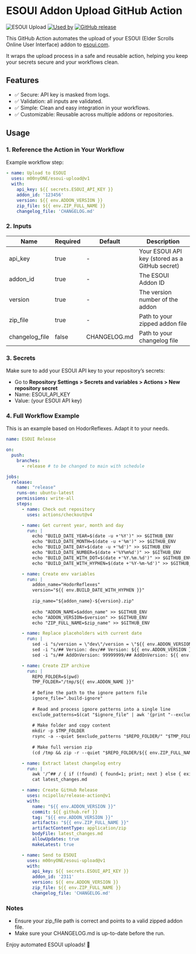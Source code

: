 # ESOUI Addon Upload GitHub Action

![ESOUI Upload](https://img.shields.io/badge/ESOUI-Upload-blue?logo=github-actions&style=flat-square)
[![Used by](https://img.shields.io/badge/dynamic/json?color=success&label=Used%20by&query=repositoryCount&url=https://api.github.com/repos/m00nyONE/esoui-upload)](https://github.com/m00nyONE/esoui-upload/network/dependents)
[![GitHub release](https://img.shields.io/github/v/tag/m00nyONE/esoui-upload?label=release)](https://github.com/m00nyONE/esoui-upload/releases)


This GitHub Action automates the upload of your ESOUI (Elder Scrolls Online User Interface) addon to [esoui.com](https://esoui.com).

It wraps the upload process in a safe and reusable action, helping you keep your secrets secure and your workflows clean.

## Features

- ✅ Secure: API key is masked from logs.
- ✅ Validation: all inputs are validated.
- ✅ Simple: Clean and easy integration in your workflows.
- ✅ Customizable: Reusable across multiple addons or repositories.

## Usage

### 1. Reference the Action in Your Workflow

Example workflow step:

```yaml
- name: Upload to ESOUI
  uses: m00nyONE/esoui-upload@v1
  with:
    api_key: ${{ secrets.ESOUI_API_KEY }}
    addon_id: '123456'
    version: ${{ env.ADDON_VERSION }}
    zip_file: ${{ env.ZIP_FULL_NAME }}
    changelog_file: 'CHANGELOG.md'
```

### 2. Inputs

| Name           | Required | Default      | Description                                    |
|----------------|----------|--------------|------------------------------------------------|
| api_key        | true     | -            | Your ESOUI API key (stored as a GitHub secret) |
| addon_id       | true     | -            | The ESOUI Addon ID                             |
| version        | true     | -            | The version number of the addon                |
| zip_file       | true     | -            | Path to your zipped addon file                 |
| changelog_file | false    | CHANGELOG.md | Path to your changelog file                    |

### 3. Secrets

Make sure to add your ESOUI API key to your repository’s secrets:
- Go to **Repository Settings > Secrets and variables > Actions > New repository secret**
- Name: ESOUI_API_KEY
- Value: (your ESOUI API key)

### 4. Full Workflow Example

This is an example based on HodorReflexes. Adapt it to your needs.

```yaml
name: ESOUI Release

on:
  push:
    branches:
      - release # to be changed to main with schedule

jobs:
  release:
    name: "release"
    runs-on: ubuntu-latest
    permissions: write-all
    steps:
      - name: Check out repository
        uses: actions/checkout@v4

      - name: Get current year, month and day
        run: |
          echo "BUILD_DATE_YEAR=$(date -u +'%Y')" >> $GITHUB_ENV
          echo "BUILD_DATE_MONTH=$(date -u +'%m')" >> $GITHUB_ENV
          echo "BUILD_DATE_DAY=$(date -u +'%d')" >> $GITHUB_ENV
          echo "BUILD_DATE_NUMBER=$(date +'%Y%m%d')" >> $GITHUB_ENV
          echo "BUILD_DATE_WITH_DOT=$(date +'%Y.%m.%d')" >> $GITHUB_ENV
          echo "BUILD_DATE_WITH_HYPHEN=$(date +'%Y-%m-%d')" >> $GITHUB_ENV

      - name: Create env variables
        run: |
          addon_name="HodorReflexes"
          version="${{ env.BUILD_DATE_WITH_HYPHEN }}"
          
          zip_name="${addon_name}-${version}.zip"
          
          echo "ADDON_NAME=$addon_name" >> $GITHUB_ENV
          echo "ADDON_VERSION=$version" >> $GITHUB_ENV
          echo "ZIP_FULL_NAME=$zip_name" >> $GITHUB_ENV

      - name: Replace placeholders with current date
        run: |
          sed -i "s/version = \"dev\"/version = \"${{ env.ADDON_VERSION }}\"/g" HodorReflexes.lua
          sed -i "s/## Version: dev/## Version: ${{ env.ADDON_VERSION }}/g" HodorReflexes.addon
          sed -i "s/## AddOnVersion: 99999999/## AddOnVersion: ${{ env.BUILD_DATE_NUMBER }}/g" HodorReflexes.addon

      - name: Create ZIP archive
        run: |
          REPO_FOLDER=$(pwd)
          TMP_FOLDER="/tmp/${{ env.ADDON_NAME }}"
          
          # Define the path to the ignore pattern file
          ignore_file=".build-ignore"
          
          # Read and process ignore patterns into a single line
          exclude_patterns=$(cat "$ignore_file" | awk '{print "--exclude " $0}' | tr '\n' ' ')
          
          # Make folder and copy content
          mkdir -p $TMP_FOLDER
          rsync -a --quiet $exclude_patterns "$REPO_FOLDER/" "$TMP_FOLDER/"
          
          # Make full version zip
          (cd /tmp && zip -r --quiet "$REPO_FOLDER/${{ env.ZIP_FULL_NAME }}" "${{ env.ADDON_NAME }}")

      - name: Extract latest changelog entry
        run: |
          awk '/^## / { if (!found) { found=1; print; next } else { exit } } found' CHANGELOG.md > latest_changes.md
          cat latest_changes.md

      - name: Create GitHub Release
        uses: ncipollo/release-action@v1
        with:
          name: "${{ env.ADDON_VERSION }}"
          commit: ${{ github.ref }}
          tag: "${{ env.ADDON_VERSION }}"
          artifacts: "${{ env.ZIP_FULL_NAME }}"
          artifactContentType: application/zip
          bodyFile: latest_changes.md
          allowUpdates: true
          makeLatest: true

      - name: Send to ESOUI
        uses: m00nyONE/esoui-upload@v1
        with:
          api_key: ${{ secrets.ESOUI_API_KEY }}
          addon_id: '2311'
          version: ${{ env.ADDON_VERSION }}
          zip_file: ${{ env.ZIP_FULL_NAME }}
          changelog_file: 'CHANGELOG.md'
```

### Notes
- Ensure your zip_file path is correct and points to a valid zipped addon file.
- Make sure your CHANGELOG.md is up-to-date before the run.

Enjoy automated ESOUI uploads! 🚀

